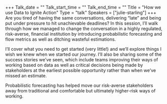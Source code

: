 +++
Talk_date = ""
Talk_start_time = ""
Talk_end_time = ""
Title = "How we use Data to Ignite Action"
Type = "talk"
Speakers = ["julie-starling"]
+++
Are you tired of having the same conversations, delivering “late” and being put under pressure to hit unachievable deadlines? In this session, I’ll walk through how we managed to change the conversation in a highly regulated, risk-averse, financial institution by introducing probabilistic forecasting and flow metrics as well as ditching wasteful estimations. 

I’ll cover what you need to get started (very little!) and we’ll explore things I wish we knew when we started our journey. I’ll also be sharing some of the success stories we’ve seen, which include teams improving their ways of working based on data as well as critical decisions being made by stakeholders at the earliest possible opportunity rather than when we’ve missed an estimate. 

Probabilistic forecasting has helped move our risk-averse stakeholders away from traditional and comfortable but ultimately higher-risk ways of working.
